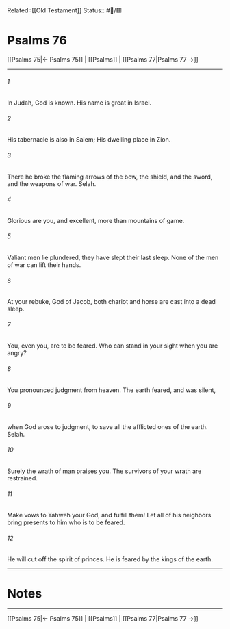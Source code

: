 Related::[[Old Testament]]
Status:: #📖/🟥
# Psalms 76

[[Psalms 75|← Psalms 75]] | [[Psalms]] | [[Psalms 77|Psalms 77 →]]
***



###### 1 
In Judah, God is known. His name is great in Israel. 

###### 2 
His tabernacle is also in Salem; His dwelling place in Zion. 

###### 3 
There he broke the flaming arrows of the bow, the shield, and the sword, and the weapons of war. Selah. 

###### 4 
Glorious are you, and excellent, more than mountains of game. 

###### 5 
Valiant men lie plundered, they have slept their last sleep. None of the men of war can lift their hands. 

###### 6 
At your rebuke, God of Jacob, both chariot and horse are cast into a dead sleep. 

###### 7 
You, even you, are to be feared. Who can stand in your sight when you are angry? 

###### 8 
You pronounced judgment from heaven. The earth feared, and was silent, 

###### 9 
when God arose to judgment, to save all the afflicted ones of the earth. Selah. 

###### 10 
Surely the wrath of man praises you. The survivors of your wrath are restrained. 

###### 11 
Make vows to Yahweh your God, and fulfill them! Let all of his neighbors bring presents to him who is to be feared. 

###### 12 
He will cut off the spirit of princes. He is feared by the kings of the earth.

---
# Notes


***
[[Psalms 75|← Psalms 75]] | [[Psalms]] | [[Psalms 77|Psalms 77 →]]
